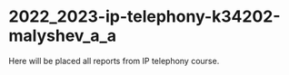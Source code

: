 # 2022_2023-ip-telephony-k34202-malyshev_a_a
 Here will be placed all reports from IP telephony course.
